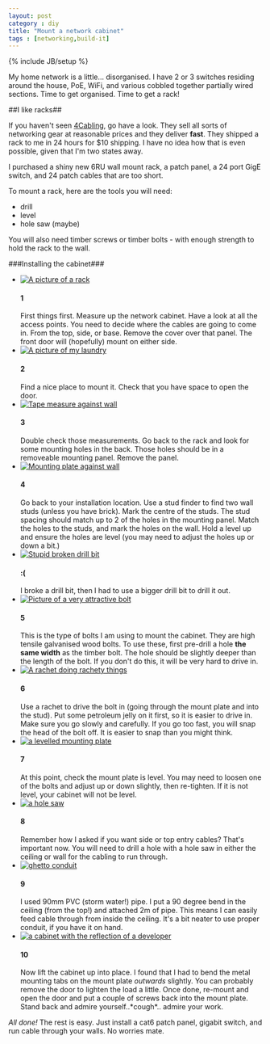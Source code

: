 ```yaml
---
layout: post
category : diy
title: "Mount a network cabinet"
tags : [networking,build-it]
---
```

{% include JB/setup %}

My home network is a little... disorganised. I have 2 or 3 switches residing around the house, PoE, WiFi, and various cobbled together partially wired sections. Time to get organised. Time to get a rack!

<!--more-->

##I like racks##

If you haven't seen [4Cabling](http://www.4cabling.com.au), go have a look. They sell all sorts of networking gear at reasonable prices and they deliver **fast**. They shipped a rack to me in 24 hours for $10 shipping. I have no idea how that is even possible, given that I'm two states away.

I purchased a shiny new 6RU wall mount rack, a patch panel, a 24 port GigE switch, and 24 patch cables that are too short.

To mount a rack, here are the tools you will need:

- drill
- level
- hole saw (maybe)

You will also need timber screws or timber bolts - with enough strength to hold the rack to the wall.


###Installing the cabinet###

<ul class="howto">
<li>
<a class="fancybox" rel="group" href="{{ site.url }}/assets/images/rack00.jpg" title="Nice rack. Can I touch it?"><img src="{{ site.url }}/assets/images/sm_rack00.jpg" class="img-thumbnail" alt="A picture of a rack" /></a>
<h4>1</h4>
First things first. Measure up the network cabinet. Have a look at all the access points. You need to decide where the cables are going to come in. From the top, side, or base. Remove the cover over that panel. The front door will (hopefully) mount on either side.
</li>

<li>
<a class="fancybox" rel="group" href="{{ site.url }}/assets/images/rack01.jpg" title="Ikea shelving. The more shelves I add, the less organised I get."><img src="{{ site.url }}/assets/images/sm_rack01.jpg" class="img-thumbnail" alt="A picture of my laundry" /></a>
<h4>2</h4>
Find a nice place to mount it. Check that you have space to open the door.
</li>
<li>
<a class="fancybox" rel="group" href="{{ site.url }}/assets/images/rack02.jpg" title="Check you have enough space!"><img src="{{ site.url }}/assets/images/sm_rack02.jpg" class="img-thumbnail" alt="Tape measure against wall" /></a>
<h4>3</h4>
Double check those measurements. Go back to the rack and look for some mounting holes in the back. Those holes should be in a removeable mounting panel. Remove the panel.
</li>
<li>
<a class="fancybox" rel="group" href="{{ site.url }}/assets/images/rack03.jpg" title="Mounting plate positioning"><img src="{{ site.url }}/assets/images/sm_rack03.jpg" class="img-thumbnail" alt="Mounting plate against wall" /></a>
<h4>4</h4>
Go back to your installation location. Use a stud finder to find two wall studs (unless you have brick). Mark the centre of the studs. The stud spacing should match up to 2 of the holes in the mounting panel. Match the holes to the studs, and mark the holes on the wall. Hold a level up and ensure the holes are level (you may need to adjust the holes up or down a bit.)
</li>
<li>
<a class="fancybox" rel="group" href="{{ site.url }}/assets/images/rack09.jpg" title="Broken drill bit :("><img src="{{ site.url }}/assets/images/sm_rack09.jpg" class="img-thumbnail" alt="Stupid broken drill bit" /></a>
<h4>:(</h4>
I broke a drill bit, then I had to use a bigger drill bit to drill it out.
</li>
<li>
<a class="fancybox" rel="group" href="{{ site.url }}/assets/images/rack04.jpg" title="timber bolt"><img src="{{ site.url }}/assets/images/sm_rack04.jpg" class="img-thumbnail" alt="Picture of a very attractive bolt" /></a>
<h4>5</h4>
This is the type of bolts I am using to mount the cabinet. They are high tensile galvanised wood bolts. To use these, first pre-drill a hole <b>the same width</b> as the timber bolt. The hole should be slightly deeper than the length of the bolt. If you don't do this, it will be very hard to drive in.
</li>
<li>
<a class="fancybox" rel="group" href="{{ site.url }}/assets/images/rack05.jpg" title="Do NOT use a drill/driver to put those bolts in. I snapped the heads off of 3 when I wall mounted my TV. I am a slow learner."><img src="{{ site.url }}/assets/images/sm_rack05.jpg" class="img-thumbnail" alt="A rachet doing rachety things" /></a>
<h4>6</h4>
Use a rachet to drive the bolt in (going through the mount plate and into the stud). Put some petroleum jelly on it first, so it is easier to drive in. Make sure you go slowly and carefully. If you go too fast, you will snap the head of the bolt off. It is easier to snap than you might think.
</li>
<li>
<a class="fancybox" rel="group" href="{{ site.url }}/assets/images/rack06.jpg" title="a levelled mounting plate"><img src="{{ site.url }}/assets/images/sm_rack06.jpg" class="img-thumbnail" alt="a levelled mounting plate" /></a>
<h4>7</h4>
At this point, check the mount plate is level. You may need to loosen one of the bolts and adjust up or down slightly, then re-tighten. If it is not level, your cabinet will not be level.
</li>
<li>
<a class="fancybox" rel="group" href="{{ site.url }}/assets/images/rack07.jpg" title="a hole saw? a hole saw. What did the hole see?"><img src="{{ site.url }}/assets/images/sm_rack07.jpg" class="img-thumbnail" alt="a hole saw" /></a>
<h4>8</h4>
Remember how I asked if you want side or top entry cables? That's important now. You will need to drill a hole with a hole saw in either the ceiling or wall for the cabling to run through.
</li>
<li>
<a class="fancybox" rel="group" href="{{ site.url }}/assets/images/rack08.jpg" title="Storm water pipe makes great conduit if you live in a ghetto like I should."><img src="{{ site.url }}/assets/images/sm_rack08.jpg" class="img-thumbnail" alt="ghetto conduit" /></a>
<h4>9</h4>
I used 90mm PVC (storm water!) pipe. I put a 90 degree bend in the ceiling (from the top!) and attached 2m of pipe. This means I can easily feed cable through from inside the ceiling. It's a bit neater to use proper conduit, if you have it on hand.
</li>
<li>
<a class="fancybox" rel="group" href="{{ site.url }}/assets/images/rack10.jpg" title="Who's that good looking dude?"><img src="{{ site.url }}/assets/images/sm_rack10.jpg" class="img-thumbnail" alt="a cabinet with the reflection of a developer" /></a>
<h4>10</h4>
Now lift the cabinet up into place. I found that I had to bend the metal mounting tabs on the mount plate <i>outwards</i> slightly. You can probably remove the door to lighten the load a little. Once done, re-mount and open the door and put a couple of screws back into the mount plate. Stand back and admire yourself..*cough*.. admire your work.
</li>
</ul>

*All done!* The rest is easy. Just install a cat6 patch panel, gigabit switch, and run cable through your walls. No worries mate.

